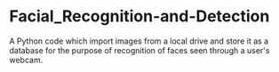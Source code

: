 # Facial_Recognition-and-Detection
A Python code which import images from a local drive and store it as a database for the purpose of recognition of faces seen through a user's webcam.
